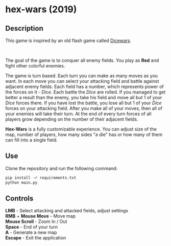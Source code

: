 # hex-wars (2019)

## Description
This game is inspired by an old flash game called [Dicewars](https://www.gamedesign.jp/games/dicewars/).

<br>

The goal of the game is to conquer all enemy fields. You play as **Red** and fight other colorful enemies. 

The game is turn based. Each turn you can make as many moves as you want. In each move you can select your attacking field and battle against adjacent enemy fields. Each field has a number, which represents power of the forces on it - *Dice*. Each battle the *Dice* are rolled. If you managed to get better a result than the enemy, you take his field and move all but 1 of your *Dice* forces there. If you have lost the battle, you lose all but 1 of your *Dice* forces on your attacking field. After you make all of your moves, then all of your enemies will take their turn. At the end of every turn forces of all players grow depending on the number of their adjacent fields. 

**Hex-Wars** is a fully customizable experience. You can adjust size of the map, number of players, how many sides "a die" has or how many of them can fill into a single field.

## Use

Clone the repository and run the following command:
```ps
pip install -r requirements.txt
python main.py
```

## Controls

**LMB** - Select attacking and attacked fields, adjust settings  
**RMB** + **Mouse Move** - Move map  
**Mouse Scroll** - Zoom In / Out  
**Space** - End of your turn  
**A** - Generate a new map  
**Escape** - Exit the application

